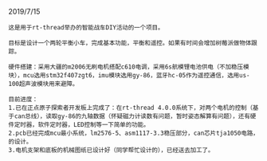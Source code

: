 2019/7/15
    
    这是用于rt-thread举办的智能战车DIY活动的一个项目。
   
    目标是设计一个两轮平衡小车，完成基本功能，平衡和遥控。如果有时间会增加树莓派做物体跟踪。
    
    硬件搭建：采用大疆的m2006无刷电机搭配c610电调，采用6s航模锂电池供电（不加稳压模块），mcu选用stm32f407zgt6，imu模块选用gy-86，蓝牙hc-05作为遥控通信，选用us-100超声波模块用来避障。

    目前进度：
    1.已在正点原子探索者开发板上完成了：在rt-thread 4.0.0系统下，对两个电机的控制（基于can总线），读取gy-86的九轴数据（怀疑磁力计读数有问题，暂时姿态解算有问题），还有硬件定时器，软件定时器，LED控制等一下简单的功能。
    2.pcb已经完成mcu最小系统，lm2576-5、asm1117-3.3稳压部分，can芯片tja1050电路，的设计。
    3.电机支架和底板的机械图纸已设计好（同学帮忙设计的），已经送去加工了。
